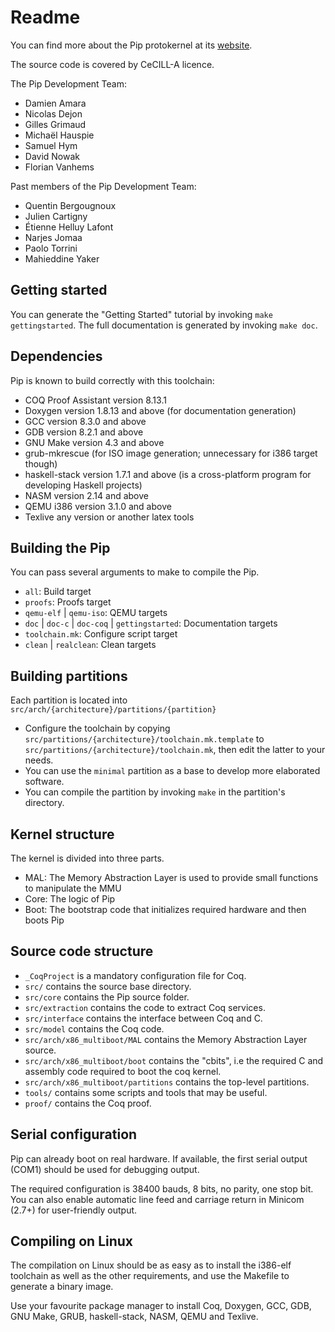 # Readme

You can find more about the Pip protokernel at its
[website](http://pip.univ-lille1.fr/).

The source code is covered by CeCILL-A licence.

The Pip Development Team:

*   Damien Amara
*   Nicolas Dejon
*   Gilles Grimaud
*   Michaël Hauspie
*   Samuel Hym
*   David Nowak
*   Florian Vanhems

Past members of the Pip Development Team:

*   Quentin Bergougnoux
*   Julien Cartigny
*   Étienne Helluy Lafont
*   Narjes Jomaa
*   Paolo Torrini
*   Mahieddine Yaker


## Getting started

You can generate the "Getting Started" tutorial by invoking `make
gettingstarted`. The full documentation is generated by invoking `make doc`.

## Dependencies

Pip is known to build correctly with this toolchain:

* COQ Proof Assistant version 8.13.1
* Doxygen version 1.8.13 and above (for documentation generation)
* GCC version 8.3.0 and above
* GDB version 8.2.1 and above
* GNU Make version 4.3 and above
* grub-mkrescue (for ISO image generation; unnecessary for i386 target though)
* haskell-stack version 1.7.1 and above (is a cross-platform program for
  developing Haskell projects)
* NASM version 2.14 and above
* QEMU i386 version 3.1.0 and above
* Texlive any version or another latex tools

## Building the Pip

You can pass several arguments to make to compile the Pip.

* `all`: Build target
* `proofs`: Proofs target
* `qemu-elf` | `qemu-iso`: QEMU targets
* `doc` | `doc-c` | `doc-coq` | `gettingstarted`: Documentation targets
* `toolchain.mk`: Configure script target
* `clean` | `realclean`: Clean targets

## Building partitions

Each partition is located into `src/arch/{architecture}/partitions/{partition}`

* Configure the toolchain by copying
  `src/partitions/{architecture}/toolchain.mk.template` to
  `src/partitions/{architecture}/toolchain.mk`, then edit the latter to your
  needs.
* You can use the `minimal` partition as a base to develop more elaborated
  software.
* You can compile the partition by invoking `make` in the partition's
  directory.

## Kernel structure

The kernel is divided into three parts.

* MAL: The Memory Abstraction Layer is used to provide small functions to
  manipulate the MMU
* Core: The logic of Pip
* Boot: The bootstrap code that initializes required hardware and then boots
  Pip

## Source code structure
* `_CoqProject` is a mandatory configuration file for Coq.
* `src/` contains the source base directory.
* `src/core` contains the Pip source folder.
* `src/extraction` contains the code to extract Coq services.
* `src/interface` contains the interface between Coq and C.
* `src/model` contains the Coq code.
* `src/arch/x86_multiboot/MAL` contains the Memory Abstraction Layer source.
* `src/arch/x86_multiboot/boot` contains the "cbits", i.e the required C and
  assembly code required to boot the coq kernel.
* `src/arch/x86_multiboot/partitions` contains the top-level partitions.
* `tools/` contains some scripts and tools that may be useful.
* `proof/` contains the Coq proof.

## Serial configuration

Pip can already boot on real hardware. If available, the first serial output
(COM1) should be used for debugging output.

The required configuration is 38400 bauds, 8 bits, no parity, one stop bit. You
can also enable automatic line feed and carriage return in Minicom (2.7+) for
user-friendly output.

## Compiling on Linux

The compilation on Linux should be as easy as to install the i386-elf toolchain
as well as the other requirements, and use the Makefile to generate a binary
image.

Use your favourite package manager to install Coq, Doxygen, GCC, GDB, GNU Make,
GRUB, haskell-stack, NASM, QEMU and Texlive.
